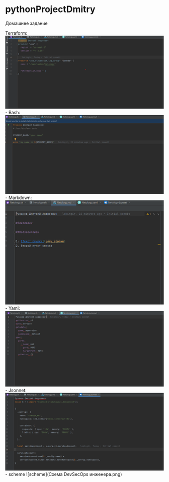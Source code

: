 # pythonProjectDmitry
Домашнее задание

Terraform: ![Терраформ](terraform.png)
    - Bash: ![bahs](bash.png)
    - Markdown: ![markdown](markdown.png)
    - Yaml: ![Yaml](yaml.png)
    - Jsonnet: ![Jsonnet](jsonnet.png)
    - scheme ![scheme](Схема DevSecOps инженера.png)
